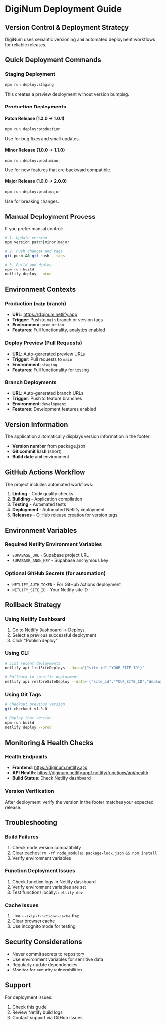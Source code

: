 # DigiNum Deployment Guide

## Version Control & Deployment Strategy

DigiNum uses semantic versioning and automated deployment workflows for reliable releases.

## Quick Deployment Commands

### Staging Deployment
```bash
npm run deploy:staging
```
This creates a preview deployment without version bumping.

### Production Deployments

#### Patch Release (1.0.0 → 1.0.1)
```bash
npm run deploy:production
```
Use for bug fixes and small updates.

#### Minor Release (1.0.0 → 1.1.0)
```bash
npm run deploy:prod:minor
```
Use for new features that are backward compatible.

#### Major Release (1.0.0 → 2.0.0)
```bash
npm run deploy:prod:major
```
Use for breaking changes.

## Manual Deployment Process

If you prefer manual control:

```bash
# 1. Update version
npm version patch|minor|major

# 2. Push changes and tags
git push && git push --tags

# 3. Build and deploy
npm run build
netlify deploy --prod
```

## Environment Contexts

### Production (`main` branch)
- **URL**: https://diginum.netlify.app
- **Trigger**: Push to `main` branch or version tags
- **Environment**: `production`
- **Features**: Full functionality, analytics enabled

### Deploy Preview (Pull Requests)
- **URL**: Auto-generated preview URLs
- **Trigger**: Pull requests to `main`
- **Environment**: `staging`
- **Features**: Full functionality for testing

### Branch Deployments
- **URL**: Auto-generated branch URLs
- **Trigger**: Push to feature branches
- **Environment**: `development`
- **Features**: Development features enabled

## Version Information

The application automatically displays version information in the footer:
- **Version number** from package.json
- **Git commit hash** (short)
- **Build date** and environment

## GitHub Actions Workflow

The project includes automated workflows:

1. **Linting** - Code quality checks
2. **Building** - Application compilation
3. **Testing** - Automated tests
4. **Deployment** - Automated Netlify deployment
5. **Releases** - GitHub release creation for version tags

## Environment Variables

### Required Netlify Environment Variables
- `SUPABASE_URL` - Supabase project URL
- `SUPABASE_ANON_KEY` - Supabase anonymous key

### Optional GitHub Secrets (for automation)
- `NETLIFY_AUTH_TOKEN` - For GitHub Actions deployment
- `NETLIFY_SITE_ID` - Your Netlify site ID

## Rollback Strategy

### Using Netlify Dashboard
1. Go to Netlify Dashboard → Deploys
2. Select a previous successful deployment
3. Click "Publish deploy"

### Using CLI
```bash
# List recent deployments
netlify api listSiteDeploys --data='{"site_id":"YOUR_SITE_ID"}'

# Rollback to specific deployment
netlify api restoreSiteDeploy --data='{"site_id":"YOUR_SITE_ID","deploy_id":"DEPLOY_ID"}'
```

### Using Git Tags
```bash
# Checkout previous version
git checkout v1.0.0

# Deploy that version
npm run build
netlify deploy --prod
```

## Monitoring & Health Checks

### Health Endpoints
- **Frontend**: https://diginum.netlify.app
- **API Health**: https://diginum.netlify.app/.netlify/functions/api/health
- **Build Status**: Check Netlify dashboard

### Version Verification
After deployment, verify the version in the footer matches your expected release.

## Troubleshooting

### Build Failures
1. Check node version compatibility
2. Clear caches: `rm -rf node_modules package-lock.json && npm install`
3. Verify environment variables

### Function Deployment Issues
1. Check function logs in Netlify dashboard
2. Verify environment variables are set
3. Test functions locally: `netlify dev`

### Cache Issues
1. Use `--skip-functions-cache` flag
2. Clear browser cache
3. Use incognito mode for testing

## Security Considerations

- Never commit secrets to repository
- Use environment variables for sensitive data
- Regularly update dependencies
- Monitor for security vulnerabilities

## Support

For deployment issues:
1. Check this guide
2. Review Netlify build logs
3. Contact support via GitHub issues
